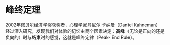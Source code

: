 # 峰终定理


2002年诺贝尔经济学奖获奖者，心理学家丹尼尔·卡纳曼（Daniel Kahneman）经过深入研究，发现我们对体验的记忆由两个因素决定：**高峰**（无论是正向的还是负向的）时与**结束**时的感觉，这就是峰终定律（Peak- End Rule）。
